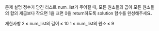 문제 설명
정수가 담긴 리스트 num_list가 주어질 때, 모든 원소들의 곱이 모든 원소들의 합의 제곱보다 작으면 1을 크면 0을 return하도록 solution 함수를 완성해주세요.

제한사항
2 ≤ num_list의 길이 ≤ 10
1 ≤ num_list의 원소 ≤ 9